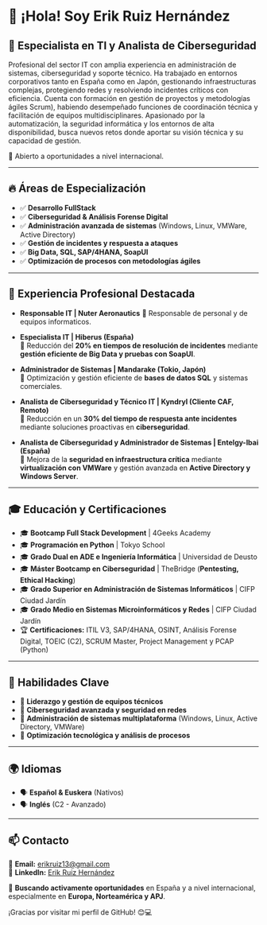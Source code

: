# 👋 ¡Hola! Soy Erik Ruiz Hernández

## 🚀 Especialista en TI y Analista de Ciberseguridad

 Profesional del sector IT con amplia experiencia en administración de 
sistemas, ciberseguridad y soporte técnico. Ha trabajado en entornos 
corporativos tanto en España como en Japón, gestionando 
infraestructuras complejas, protegiendo redes y resolviendo incidentes 
críticos con eficiencia.
 Cuenta con formación en gestión de proyectos y metodologías ágiles 
Scrum), habiendo desempeñado funciones de coordinación técnica y 
facilitación de equipos multidisciplinares.
 Apasionado por la automatización, la seguridad informática y los 
entornos de alta disponibilidad, busca nuevos retos donde aportar su 
visión técnica y su capacidad de gestión.

📍 Abierto a oportunidades a nivel internacional.

---

## 🔥 Áreas de Especialización

- ✅ **Desarrollo FullStack**
- ✅ **Ciberseguridad & Análisis Forense Digital**
- ✅ **Administración avanzada de sistemas** (Windows, Linux, VMWare, Active Directory)
- ✅ **Gestión de incidentes y respuesta a ataques**
- ✅ **Big Data, SQL, SAP/4HANA, SoapUI**
- ✅ **Optimización de procesos con metodologías ágiles**

---

## 💼 Experiencia Profesional Destacada
- **Responsable IT | Nuter Aeronautics**
  🔹 Responsable de personal y de equipos informaticos.

- **Especialista IT | Hiberus (España)**  
  🔹 Reducción del **20% en tiempos de resolución de incidentes** mediante **gestión eficiente de Big Data y pruebas con SoapUI**.

- **Administrador de Sistemas | Mandarake (Tokio, Japón)**  
  🔹 Optimización y gestión eficiente de **bases de datos SQL** y sistemas comerciales.

- **Analista de Ciberseguridad y Técnico IT | Kyndryl (Cliente CAF, Remoto)**  
  🔹 Reducción en un **30% del tiempo de respuesta ante incidentes** mediante soluciones proactivas en **ciberseguridad**.

- **Analista de Ciberseguridad y Administrador de Sistemas | Entelgy-Ibai (España)**  
  🔹 Mejora de la **seguridad en infraestructura crítica** mediante **virtualización con VMWare** y gestión avanzada en **Active Directory y Windows Server**.

---

## 🎓 Educación y Certificaciones

- 🎓 **Bootcamp Full Stack Development** | 4Geeks Academy
- 🎓 **Programación en Python** | Tokyo School
- 🎓 **Grado Dual en ADE e Ingeniería Informática** | Universidad de Deusto  
- 🎓 **Máster Bootcamp en Ciberseguridad** | TheBridge (**Pentesting, Ethical Hacking**)
- 🎓 **Grado Superior en Administración de Sistemas Informáticos** | CIFP Ciudad Jardín
- 🎓 **Grado Medio en Sistemas Microinformáticos y Redes** | CIFP Ciudad Jardín
- 🏆 **Certificaciones:** ITIL V3, SAP/4HANA, OSINT, Análisis Forense Digital, TOEIC (C2), SCRUM Master, Project Management y PCAP (Python)

---

## 🔧 Habilidades Clave

- 🔹 **Liderazgo y gestión de equipos técnicos**
- 🔹 **Ciberseguridad avanzada y seguridad en redes**
- 🔹 **Administración de sistemas multiplataforma** (Windows, Linux, Active Directory, VMWare)
- 🔹 **Optimización tecnológica y análisis de procesos**

---

## 🌍 Idiomas

- 🗣 **Español & Euskera** (Nativos)
- 🗣 **Inglés** (C2 - Avanzado)

---

## 📫 Contacto

📩 **Email:** erikruiz13@gmail.com  
🔗 **LinkedIn:** [Erik Ruiz Hernández](https://www.linkedin.com/in/erik-ruiz-52b414191/)  

🚀 **Buscando activamente oportunidades** en España y a nivel internacional, especialmente en **Europa, Norteamérica y APJ**.

¡Gracias por visitar mi perfil de GitHub! 😊💻





